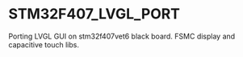 # STM32F407_LVGL_PORT
Porting LVGL GUI on stm32f407vet6 black board. FSMC display and capacitive touch libs.
